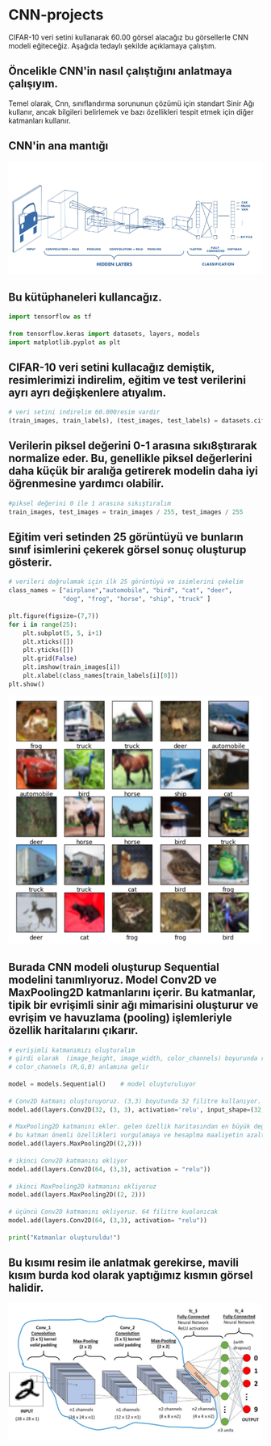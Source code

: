 # CNN-projects

CIFAR-10 veri setini kullanarak 60.00 görsel alacağız bu görsellerle CNN modeli eğiteceğiz. Aşağıda tedaylı şekilde açıklamaya çalıştım.

## Öncelikle CNN'in nasıl çalıştığını anlatmaya çalışıyım.

Temel olarak, Cnn, sınıflandırma sorununun çözümü için standart Sinir Ağı kullanır, ancak bilgileri belirlemek ve bazı özellikleri tespit etmek için diğer katmanları kullanır.

## CNN'in ana mantığı

![cnn](https://github.com/whasancan/CNN_projects/blob/d60fbaf3d0fe8fd70ba9c01489e7ff66ea78c0ac/foto/cnnnnn.png)


## Bu kütüphaneleri kullancağız.

```python 
import tensorflow as tf

from tensorflow.keras import datasets, layers, models
import matplotlib.pyplot as plt
```


## CIFAR-10 veri setini kullacağız demiştik, resimlerimizi indirelim, eğitim ve test verilerini ayrı ayrı değişkenlere atıyalım.

```python 
# veri setini indirelim 60.000resim vardır
(train_images, train_labels), (test_images, test_labels) = datasets.cifar10.load_data()
```


## Verilerin piksel değerini 0-1 arasına sıkı8ştırarak normalize eder. Bu, genellikle piksel değerlerini daha küçük bir aralığa getirerek modelin daha iyi öğrenmesine yardımcı olabilir.

```python 
#piksel değerini 0 ile 1 arasına sıkıştıralım
train_images, test_images = train_images / 255, test_images / 255
```


## Eğitim veri setinden 25 görüntüyü ve bunların sınıf isimlerini çekerek görsel sonuç oluşturup gösterir.

```python 
# verileri doğrulamak için ilk 25 görüntüyü ve isimlerini çekelim
class_names = ["airplane","automobile", "bird", "cat", "deer",
               "dog", "frog", "horse", "ship", "truck" ]

plt.figure(figsize=(7,7))
for i in range(25):
    plt.subplot(5, 5, i+1)
    plt.xticks([])
    plt.yticks([])
    plt.grid(False)
    plt.imshow(train_images[i])
    plt.xlabel(class_names[train_labels[i][0]])
plt.show()
```

![örnek](https://github.com/whasancan/CNN_projects/blob/8613cba51a49b9e40016fc5cd9b43cb7335bbd22/foto/veri_resim.png)


## Burada CNN modeli oluşturup Sequential modelini tanımlıyoruz. Model Conv2D ve MaxPooling2D katmanlarını içerir. Bu katmanlar, tipik bir evrişimli sinir ağı mimarisini oluşturur ve evrişim ve havuzlama (pooling) işlemleriyle özellik haritalarını çıkarır.


```python 
# evrişimli katmanımızı oluşturalım
# girdi olarak  (image_height, image_width, color_channels) boyurunda resim alır
# color_channels (R,G,B) anlamına gelir

model = models.Sequential()    # model oluşturuluyor

# Conv2D katmanı oluşturuyoruz. (3,3) boyutunda 32 filitre kullanıyor. input_shape olarak 32x32  boyutunda 3renk katmanlı giriş alıyor
model.add(layers.Conv2D(32, (3, 3), activation='relu', input_shape=(32, 32, 3)))

# MaxPooling2D katmanını ekler. gelen özellik haritasından en büyük değeri seçer ve küçültür.
# bu katman önemli özellikleri vurgulamaya ve hesaplma maaliyetin azaltmaya yardımcı olur.
model.add(layers.MaxPooling2D((2,2)))

# ikinci Conv2D katmanını ekliyor
model.add(layers.Conv2D(64, (3,3), activation = "relu"))

# ikinci MaxPooling2D katmanını ekliyoruz
model.add(layers.MaxPooling2D((2, 2)))

# üçüncü Conv2D katmanını ekliyoruz. 64 filitre kuolanıcak
model.add(layers.Conv2D(64, (3,3), activation= "relu"))

print("Katmanlar oluşturuldu!")
```

## Bu kısımı resim ile anlatmak gerekirse, mavili kısım burda kod olarak yaptığımız kısmın görsel halidir.

![conv](https://github.com/whasancan/CNN_projects/blob/d60fbaf3d0fe8fd70ba9c01489e7ff66ea78c0ac/foto/conv_poolling.jpg)




